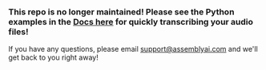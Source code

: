 ### This repo is no longer maintained! Please see the Python examples in the [Docs here](https://docs.assemblyai.com/overview/getting-started) for quickly transcribing your audio files! 

If you have any questions, please email support@assemblyai.com and we'll get back to you right away! 
